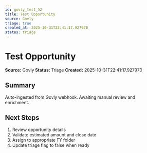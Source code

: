 ```yaml
---
id: govly_test_52
title: Test Opportunity
source: Govly
triage: true
created_at: 2025-10-31T22:41:17.927970
status: triage
---
```


# Test Opportunity

**Source:** Govly
**Status:** Triage
**Created:** 2025-10-31T22:41:17.927970

## Summary

Auto-ingested from Govly webhook. Awaiting manual review and enrichment.

## Next Steps

1. Review opportunity details
2. Validate estimated amount and close date
3. Assign to appropriate FY folder
4. Update triage flag to false when ready
